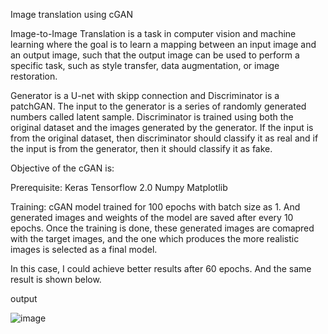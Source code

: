 Image translation using cGAN

Image-to-Image Translation is a task in computer vision and machine learning where the goal is to learn a mapping between an input image and an output image, such that the output image can be used to perform a specific task, such as style transfer, data augmentation, or image restoration.

Generator is a U-net with skipp connection and Discriminator is a patchGAN. The input to the generator is a series of randomly generated numbers called latent sample. Discriminator is trained using both the original dataset and the images generated by the generator. If the input is from the original dataset, then discriminator should classify it as real and if the input is from the generator, then it should classify it as fake.

Objective of the cGAN is:


Prerequisite:
Keras
Tensorflow 2.0
Numpy
Matplotlib

Training:
cGAN model trained for 100 epochs with batch size as 1. And generated images and weights of the model are saved after every 10 epochs. Once the training is done, these generated images are comapred with the target images, and the one which produces the more realistic images is selected as a final model.

In this case, I could achieve better results after 60 epochs. And the same result is shown below.

output

![image](https://github.com/user-attachments/assets/7261b064-d9e0-4dea-992f-da7c735396c5)
